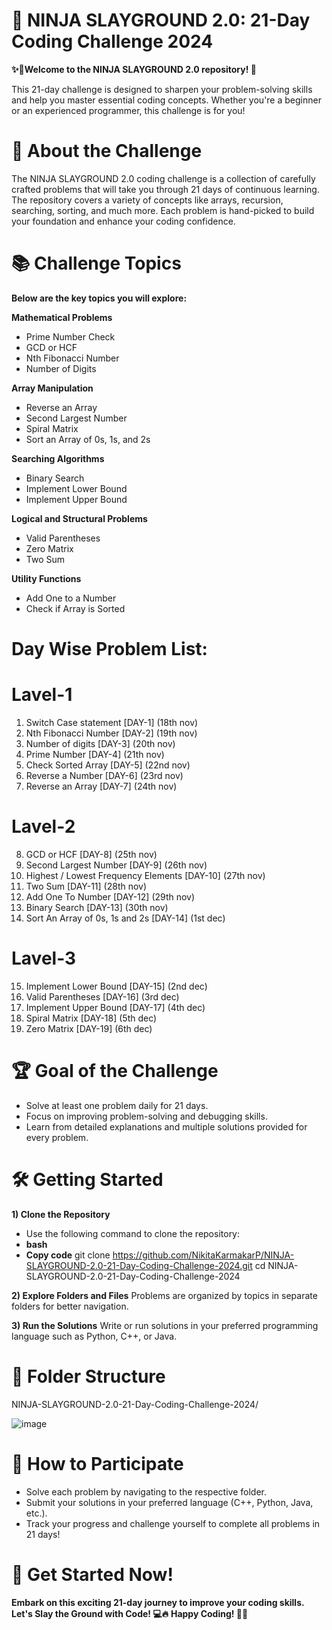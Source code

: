 # 🥷 NINJA SLAYGROUND 2.0: 21-Day Coding Challenge 2024
**✨🌟Welcome to the NINJA SLAYGROUND 2.0 repository! 🎉**

This 21-day challenge is designed to sharpen your problem-solving skills and help you master essential coding concepts. Whether you're a beginner or an experienced programmer, this challenge is for you!

# 🌟 About the Challenge
The NINJA SLAYGROUND 2.0 coding challenge is a collection of carefully crafted problems that will take you through 21 days of continuous learning. The repository covers a variety of concepts like arrays, recursion, searching, sorting, and much more. Each problem is hand-picked to build your foundation and enhance your coding confidence.

# 📚 Challenge Topics
**Below are the key topics you will explore:**

**Mathematical Problems**

- Prime Number Check
- GCD or HCF
- Nth Fibonacci Number
- Number of Digits

**Array Manipulation**

- Reverse an Array
- Second Largest Number
- Spiral Matrix
- Sort an Array of 0s, 1s, and 2s

**Searching Algorithms**

- Binary Search
- Implement Lower Bound
- Implement Upper Bound

**Logical and Structural Problems**

- Valid Parentheses
- Zero Matrix
- Two Sum

**Utility Functions**

- Add One to a Number
- Check if Array is Sorted

# Day Wise Problem List:
# Lavel-1
1.  Switch Case statement [DAY-1] (18th nov)
2.  Nth Fibonacci Number [DAY-2] (19th nov)
3.  Number of digits [DAY-3] (20th nov)
4.  Prime Number [DAY-4] (21th nov)
5.  Check Sorted Array [DAY-5] (22nd nov)
6.  Reverse a Number [DAY-6] (23rd nov)
7.  Reverse an Array [DAY-7] (24th nov)
# Lavel-2
8.  GCD or HCF [DAY-8] (25th nov)
9.  Second Largest Number [DAY-9] (26th nov)
10. Highest / Lowest Frequency Elements [DAY-10] (27th nov)
11. Two Sum [DAY-11] (28th nov)
12. Add One To Number [DAY-12] (29th nov)
13. Binary Search [DAY-13] (30th nov)
14. Sort An Array of 0s, 1s and 2s [DAY-14] (1st dec)
# Lavel-3
15. Implement Lower Bound [DAY-15] (2nd dec)
16. Valid Parentheses [DAY-16] (3rd dec)
17. Implement Upper Bound [DAY-17] (4th dec)
18. Spiral Matrix [DAY-18] (5th dec)
19. Zero Matrix [DAY-19] (6th dec)

    
# 🏆 Goal of the Challenge
- Solve at least one problem daily for 21 days.
- Focus on improving problem-solving and debugging skills.
- Learn from detailed explanations and multiple solutions provided for every problem.

# 🛠️ Getting Started
**1) Clone the Repository**
- Use the following command to clone the repository:
- **bash**
- **Copy code**
  git clone https://github.com/NikitaKarmakarP/NINJA-SLAYGROUND-2.0-21-Day-Coding-Challenge-2024.git
  cd NINJA-SLAYGROUND-2.0-21-Day-Coding-Challenge-2024

**2) Explore Folders and Files**
Problems are organized by topics in separate folders for better navigation.

**3) Run the Solutions**
Write or run solutions in your preferred programming language such as Python, C++, or Java.

# 📂 Folder Structure

NINJA-SLAYGROUND-2.0-21-Day-Coding-Challenge-2024/

![image](https://github.com/user-attachments/assets/08a6b1c9-14fe-459c-9bc6-dad3bba2cd72)


# 🚀 How to Participate
- Solve each problem by navigating to the respective folder.
- Submit your solutions in your preferred language (C++, Python, Java, etc.).
- Track your progress and challenge yourself to complete all problems in 21 days!

# 🌟 Get Started Now!
**Embark on this exciting 21-day journey to improve your coding skills. Let's Slay the Ground with Code! 💻🔥**
**Happy Coding! 💖💖**







